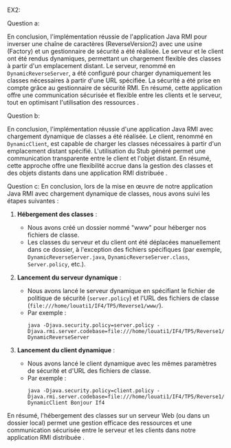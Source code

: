 EX2:

Question a:

En conclusion, l'implémentation réussie de l'application Java RMI pour inverser une chaîne de caractères (ReverseVersion2) avec une usine (Factory) et un gestionnaire de sécurité a été réalisée. 
Le serveur et le client ont été rendus dynamiques, permettant un chargement flexible des classes à partir d'un emplacement distant.
Le serveur, renommé en `DynamicReverseServer`, a été configuré pour charger dynamiquement les classes nécessaires à partir d'une URL spécifiée. 
La sécurité a été prise en compte grâce au gestionnaire de sécurité RMI. 
En résumé, cette application offre une communication sécurisée et flexible entre les clients et le serveur, tout en optimisant l'utilisation des ressources .  

Question b:

En conclusion, l'implémentation réussie d'une application Java RMI avec chargement dynamique de classes a été réalisée. 
Le client, renommé en `DynamicClient`, est capable de charger les classes nécessaires à partir d'un emplacement distant spécifié. 
L'utilisation du Stub généré permet une communication transparente entre le client et l'objet distant. En résumé, cette approche offre une flexibilité accrue dans la gestion des classes et des objets distants dans une application RMI distribuée  . 

Question c:
En conclusion, lors de la mise en œuvre de notre application Java RMI avec chargement dynamique de classes, nous avons suivi les étapes suivantes :

1. **Hébergement des classes** :
   - Nous avons créé un dossier nommé "www" pour héberger nos fichiers de classe.
   - Les classes du serveur et du client ont été déplacées manuellement dans ce dossier, à l'exception des fichiers spécifiques (par exemple, `DynamicReverseServer.java`, `DynamicReverseServer.class`, `Server.policy`, etc.).

2. **Lancement du serveur dynamique** :
   - Nous avons lancé le serveur dynamique en spécifiant le fichier de politique de sécurité (`server.policy`) et l'URL des fichiers de classe (`file:///home/louati1/IF4/TP5/Reverse1/www/`).
   - Par exemple :
     ```
     java -Djava.security.policy=server.policy -Djava.rmi.server.codebase=file:///home/louati1/IF4/TP5/Reverse1/www/ DynamicReverseServer
     ```

3. **Lancement du client dynamique** :
   - Nous avons lancé le client dynamique avec les mêmes paramètres de sécurité et d'URL des fichiers de classe.
   - Par exemple :
     ```
     java -Djava.security.policy=client.policy -Djava.rmi.server.codebase=file:///home/louati1/IF4/TP5/Reverse1/www/ DynamicClient Bonjour If4
     ```

En résumé, l'hébergement des classes sur un serveur Web (ou dans un dossier local) permet une gestion efficace des ressources et une communication sécurisée entre le serveur et les clients dans notre application RMI distribuée .
